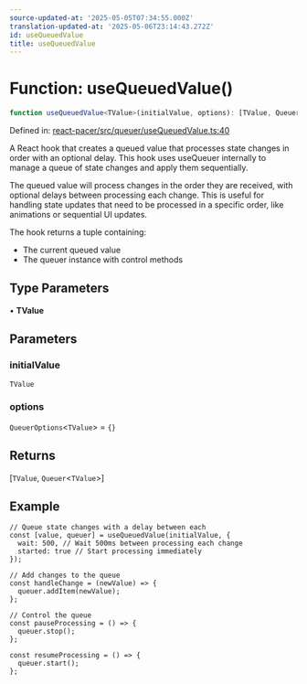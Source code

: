 ```yaml
---
source-updated-at: '2025-05-05T07:34:55.000Z'
translation-updated-at: '2025-05-06T23:14:43.272Z'
id: useQueuedValue
title: useQueuedValue
---
```


<!-- DO NOT EDIT: this page is autogenerated from the type comments -->

# Function: useQueuedValue()

```ts
function useQueuedValue<TValue>(initialValue, options): [TValue, Queuer<TValue>]
```

Defined in: [react-pacer/src/queuer/useQueuedValue.ts:40](https://github.com/TanStack/pacer/blob/main/packages/react-pacer/src/queuer/useQueuedValue.ts#L40)

A React hook that creates a queued value that processes state changes in order with an optional delay.
This hook uses useQueuer internally to manage a queue of state changes and apply them sequentially.

The queued value will process changes in the order they are received, with optional delays between
processing each change. This is useful for handling state updates that need to be processed
in a specific order, like animations or sequential UI updates.

The hook returns a tuple containing:
- The current queued value
- The queuer instance with control methods

## Type Parameters

• **TValue**

## Parameters

### initialValue

`TValue`

### options

`QueuerOptions`\<`TValue`\> = `{}`

## Returns

\[`TValue`, `Queuer`\<`TValue`\>\]

## Example

```tsx
// Queue state changes with a delay between each
const [value, queuer] = useQueuedValue(initialValue, {
  wait: 500, // Wait 500ms between processing each change
  started: true // Start processing immediately
});

// Add changes to the queue
const handleChange = (newValue) => {
  queuer.addItem(newValue);
};

// Control the queue
const pauseProcessing = () => {
  queuer.stop();
};

const resumeProcessing = () => {
  queuer.start();
};
```
